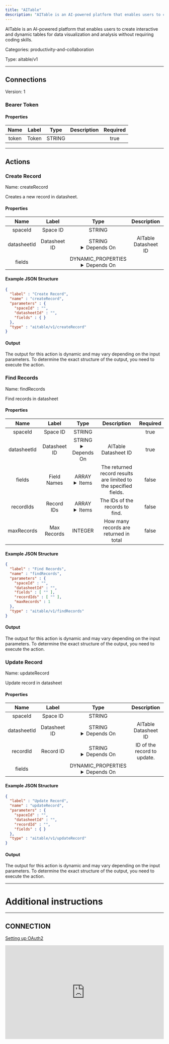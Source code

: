 ```yaml
---
title: "AITable"
description: "AITable is an AI-powered platform that enables users to create interactive and dynamic tables for data visualization and analysis without requiring coding skills."
---
```


AITable is an AI-powered platform that enables users to create interactive and dynamic tables for data visualization and analysis without requiring coding skills.


Categories: productivity-and-collaboration


Type: aitable/v1

<hr />



## Connections

Version: 1


### Bearer Token

#### Properties

|      Name       |      Label     |     Type     |     Description     | Required |
|:---------------:|:--------------:|:------------:|:-------------------:|:--------:|
| token | Token | STRING |  | true |





<hr />



## Actions


### Create Record
Name: createRecord

Creates a new record in datasheet.

#### Properties

|      Name       |      Label     |     Type     |     Description     | Required |
|:---------------:|:--------------:|:------------:|:-------------------:|:--------:|
| spaceId | Space ID | STRING |  | true |
| datasheetId | Datasheet ID | STRING <details> <summary> Depends On </summary> spaceId </details> | AITable Datasheet ID | true |
| fields | | DYNAMIC_PROPERTIES <details> <summary> Depends On </summary> datasheetId </details> |  | null |

#### Example JSON Structure
```json
{
  "label" : "Create Record",
  "name" : "createRecord",
  "parameters" : {
    "spaceId" : "",
    "datasheetId" : "",
    "fields" : { }
  },
  "type" : "aitable/v1/createRecord"
}
```

#### Output

The output for this action is dynamic and may vary depending on the input parameters. To determine the exact structure of the output, you need to execute the action.




### Find Records
Name: findRecords

Find records in datasheet

#### Properties

|      Name       |      Label     |     Type     |     Description     | Required |
|:---------------:|:--------------:|:------------:|:-------------------:|:--------:|
| spaceId | Space ID | STRING |  | true |
| datasheetId | Datasheet ID | STRING <details> <summary> Depends On </summary> spaceId </details> | AITable Datasheet ID | true |
| fields | Field Names | ARRAY <details> <summary> Items </summary> [STRING] </details> | The returned record results are limited to the specified fields. | false |
| recordIds | Record IDs | ARRAY <details> <summary> Items </summary> [STRING] </details> | The IDs of the records to find. | false |
| maxRecords | Max Records | INTEGER | How many records are returned in total | false |

#### Example JSON Structure
```json
{
  "label" : "Find Records",
  "name" : "findRecords",
  "parameters" : {
    "spaceId" : "",
    "datasheetId" : "",
    "fields" : [ "" ],
    "recordIds" : [ "" ],
    "maxRecords" : 1
  },
  "type" : "aitable/v1/findRecords"
}
```

#### Output

The output for this action is dynamic and may vary depending on the input parameters. To determine the exact structure of the output, you need to execute the action.




### Update Record
Name: updateRecord

Update record in datasheet

#### Properties

|      Name       |      Label     |     Type     |     Description     | Required |
|:---------------:|:--------------:|:------------:|:-------------------:|:--------:|
| spaceId | Space ID | STRING |  | true |
| datasheetId | Datasheet ID | STRING <details> <summary> Depends On </summary> spaceId </details> | AITable Datasheet ID | true |
| recordId | Record ID | STRING <details> <summary> Depends On </summary> datasheetId </details> | ID of the record to update. | true |
| fields | | DYNAMIC_PROPERTIES <details> <summary> Depends On </summary> datasheetId </details> |  | null |

#### Example JSON Structure
```json
{
  "label" : "Update Record",
  "name" : "updateRecord",
  "parameters" : {
    "spaceId" : "",
    "datasheetId" : "",
    "recordId" : "",
    "fields" : { }
  },
  "type" : "aitable/v1/updateRecord"
}
```

#### Output

The output for this action is dynamic and may vary depending on the input parameters. To determine the exact structure of the output, you need to execute the action.






<hr />

# Additional instructions
<hr />

## CONNECTION

[Setting up OAuth2](https://developers.aitable.ai/api/quick-start/#:~:text=API%20Token%20is%20the%20user,request%20to%20facilitate%20server%20authentication.)

<div style="position:relative;height:0;width:100%;overflow:hidden;z-index:99999;box-sizing:border-box;padding-bottom:calc(52.69531250% + 32px)"><iframe src="https://www.guidejar.com/embed/51781518-3dd5-4d75-9a37-0cc85a58a66f?type=1&controls=on" width="100%" height="100%" style="height:100%;position:absolute;inset:0" allowfullscreen frameborder="0"></iframe></div>

